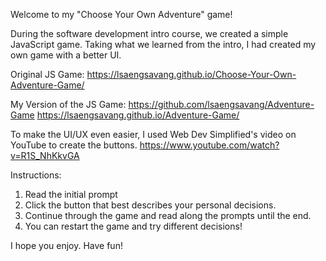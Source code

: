Welcome to my "Choose Your Own Adventure" game!

During the software development intro course, we created a simple JavaScript game. Taking what we learned from the intro, I had created my own game with a better UI.

Original JS Game:
https://lsaengsavang.github.io/Choose-Your-Own-Adventure-Game/

My Version of the JS Game:
https://github.com/lsaengsavang/Adventure-Game
https://lsaengsavang.github.io/Adventure-Game/

To make the UI/UX even easier, I used Web Dev Simplified's video on YouTube to create the buttons.
https://www.youtube.com/watch?v=R1S_NhKkvGA

Instructions:

1. Read the initial prompt
2. Click the button that best describes your personal decisions.
3. Continue through the game and read along the prompts until the end.
4. You can restart the game and try different decisions!

I hope you enjoy. Have fun!
